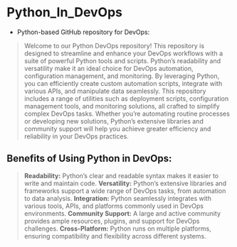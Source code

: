 # Python_In_DevOps
- Python-based GitHub repository for DevOps:

> Welcome to our Python DevOps repository! This repository is designed to streamline and enhance your DevOps workflows with a suite of powerful Python tools and scripts. Python’s readability and versatility make it an ideal choice for DevOps automation, configuration management, and monitoring. By leveraging Python, you can efficiently create custom automation scripts, integrate with various APIs, and manipulate data seamlessly. This repository includes a range of utilities such as deployment scripts, configuration management tools, and monitoring solutions, all crafted to simplify complex DevOps tasks. Whether you’re automating routine processes or developing new solutions, Python’s extensive libraries and community support will help you achieve greater efficiency and reliability in your DevOps practices.

## Benefits of Using Python in DevOps:
> **Readability:** Python’s clear and readable syntax makes it easier to write and maintain code.
**Versatility:** Python’s extensive libraries and frameworks support a wide range of DevOps tasks, from automation to data analysis.
**Integration:** Python seamlessly integrates with various tools, APIs, and platforms commonly used in DevOps environments.
**Community Support:** A large and active community provides ample resources, plugins, and support for DevOps challenges.
**Cross-Platform:** Python runs on multiple platforms, ensuring compatibility and flexibility across different systems.
